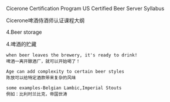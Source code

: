 Cicerone Certification Program US Certified Beer Server Syllabus

Cicerone啤酒侍酒师认证课程大纲

4.Beer storage

4.啤酒的贮藏
    
    when beer leaves the brewery, it's ready to drink!
    啤酒一离开酿酒厂，就可以开始喝了！

    Age can add complexity to certain beer styles
    陈放可以给特定酒款带来复杂的风味

    some examples-Belgian Lambic,Imperial Stouts
    例如：比利时兰比克，帝国世涛